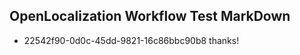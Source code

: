 ## OpenLocalization Workflow Test MarkDown
* 22542f90-0d0c-45dd-9821-16c86bbc90b8 thanks!

<!--HONumber=Aug16_HO1-->


